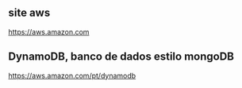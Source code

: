 ## site aws
https://aws.amazon.com

## DynamoDB, banco de dados estilo mongoDB 
https://aws.amazon.com/pt/dynamodb
